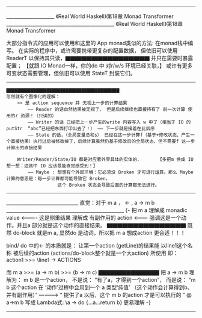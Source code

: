 ________________________________________________________________________________________________________________
____________________ 《Real World Haskell》第18章 Monad Transformer _____________________________________________
《Real World Haskell》第18章 Monad Transformer

大部分指令式的应用可以使用和这里的 App monad类似的方法:
    在monad栈中编写。
在实际的程序中，或许需要携带更复杂的配置数据，
    但依旧可以使用 ReaderT 以保持其只读，▇▇▇▇▇▇▇▇▇▇▇▇▇▇▇▇ 并只在需要时暴露配置；  【就跟 IO Monad一样，你的do 中 对r/w/s 环境已经关联，】
    或许有更多可变状态需要管理，但依旧可以使用 StateT 封装它们。

_________________________________________________________________________________________________________________
    ▇▇▇▇▇▇▇▇▇▇▇▇▇▇▇▇▇▇▇▇▇▇▇▇▇▇▇▇▇▇▇▇▇▇▇▇▇▇▇▇▇▇            
    忽然就有个图像化的理解：
        >> 是 action sequence 并 无视上一步的计算结果
            —— Reader 的话自然结果被无视了、 但是后续继续也直接持有了 前一次计算 使用的r 资源！（只读的）
            —— Writer 的话 已经把上一步产生的write 内容写入 w 中了（相当于 IO 的putStr  “abc”已经把东西打印出去了！） —— 下一步就是接着在此后序
            —— State 的话，（全局变量总和s） 已经在这一步计算f（基于+修改状态、产生一个直接结果）执行过后被修改掉了，后续计算虽然仍基于修改后的全局状态、但不需要f 这一步计算出的直接结果

        Writer/Reader/State/IO 都是对应着外界具体的实体的，      【多把m 换成 IO 想一想：这其中 IO 应该最能直觉感受到！】
            —— Maybe : 想想有个外部环境：它必须没 Broken 才可进行运算。那么 Maybe 计算的意思是：每一步计算都可能导致它 Broken。 
                       这个 Broken 状态会导致后面的计算都无法进行。
_________________________________________________________________________________________________________________
______________________________ 直觉：对于 m a ， <- , a -> m b _________________________________________________
{-
                把 m a  理解成 monadic value <---- 这是侧重结果
                        理解成 有副作用的 action <--- 强调这是一个动作。并且a 部分就是这个动作的直接结果。
▇▇▇▇▇▇▇▇▇▇▇▇▇▇▇ 既然 do-block 就是m a, 显然do 是动词，所以把 m a 想成action 更合适！！！



bind/ do 中的<- 的本质就是： 
    让第一个action (getLine)的结果能    以line1这个名称     被后续的action (actions/do-block整个就是一个大action) 所使用
    即： action1 >>= \line1 -> ACTIONS

                        
而 m a    >>=    (a -> m b)   >>=     (b -> m c)
▇▇▇▇▇▇▇▇▇▇▇▇▇▇▇ 把 a -> m b 理解为：  m b 是一个action， 不是说： “有了a，才得到一个action”，
                                                      而是说： “m b 这个action 在 ‘动作’过程中会用到一个 a 类型‘纯值’ （这个动作会计算得到b、并有副作用）”
                                                                ————>  “ 提供了a 以后，这个 m b 的action 才是可以执行的 ”
                                                                 @  a->m b 写成 Lambda式:  \a -> do {...a...return b} 更易理解 
-}                       
_________________________________________________________________________________________________________________
